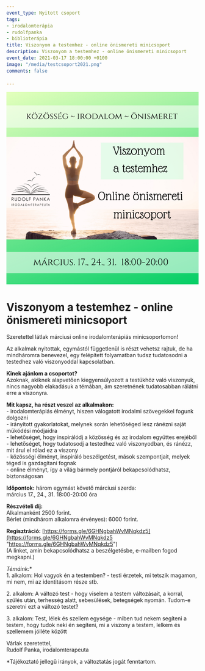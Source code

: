```yaml
---
event_type: Nyitott csoport
tags:
- irodalomterápia
- rudolfpanka
- biblioterápia
title: Viszonyom a testemhez - online önismereti minicsoport
description: Viszonyom a testemhez - online önismereti minicsoport
event_date: 2021-03-17 18:00:00 +0100
image: "/media/testcsoport2021.png"
comments: false

---
```

![](/media/testcsoport2021.png)

# Viszonyom a testemhez - online önismereti minicsoport

Szeretettel látlak márciusi online irodalomterápiás minicsoportomon!

Az alkalmak nyitottak, egymástól függetlenül is részt vehetsz rajtuk, de ha mindháromra benevezel, egy felépített folyamatban tudsz tudatosodni a testedhez való viszonyoddal kapcsolatban.

**Kinek ajánlom a csoportot?**  
Azoknak, akiknek alapvetően kiegyensúlyozott a testükhöz való viszonyuk, nincs nagyobb elakadásuk a témában, ám szeretnének tudatosabban rálátni erre a viszonyra.

**Mit kapsz, ha részt veszel az alkalmakon:**  
\- irodalomterápiás élményt, hiszen válogatott irodalmi szövegekkel fogunk dolgozni  
\- irányított gyakorlatokat, melynek során lehetőséged lesz ránézni saját működési módjaidra  
\- lehetőséget, hogy inspirálódj a közösség és az irodalom együttes erejéből  
\- lehetőséget, hogy tudatosodj a testedhez való viszonyodban, és ránézz, mit árul el rólad ez a viszony  
\- közösségi élményt, inspiráló beszélgetést, mások szempontjait, melyek téged is gazdagítani fognak  
\- online élményt, így a világ bármely pontjáról bekapcsolódhatsz, biztonságosan

**Időpontok:** három egymást követő márciusi szerda:  
március 17., 24., 31. 18:00-20:00 óra

**Részvételi díj:**  
Alkalmanként 2500 forint.  
Bérlet (mindhárom alkalomra érvényes): 6000 forint.

**Regisztráció:** [https://forms.gle/6GHNgbahWvMNqkdz5](https://forms.gle/6GHNgbahWvMNqkdz5 "https://forms.gle/6GHNgbahWvMNqkdz5")  
(A linket, amin bekapcsolódhatsz a beszélgetésbe, e-mailben fogod megkapni.)

**Témáink*:**  
1\. alkalom: Hol vagyok én a testemben? - testi érzetek, mi tetszik magamon, mi nem, mi az identitásom része stb.

2\. alkalom: A változó test - hogy viselem a testem változásait, a korral, szülés után, terhesség alatt, sebesülések, betegségek nyomán. Tudom-e szeretni ezt a változó testet?

3\. alkalom: Test, lélek és szellem egysége - miben tud nekem segíteni a testem, hogy tudok neki én segíteni, mi a viszony a testem, lelkem és szellemem jólléte között

Várlak szeretettel,  
Rudolf Panka, irodalomterapeuta

\*Tájékoztató jellegű irányok, a változtatás jogát fenntartom.
